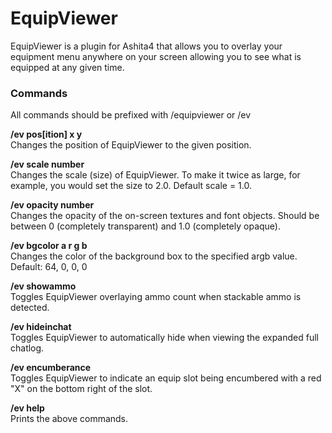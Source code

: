# EquipViewer
EquipViewer is a plugin for Ashita4 that allows you to overlay your equipment menu anywhere on your screen allowing you to see what is equipped at any given time. 

### Commands
All commands should be prefixed with /equipviewer or /ev

**/ev pos[ition] x y**<br>
Changes the position of EquipViewer to the given position. 

**/ev scale number**<br>
Changes the scale (size) of EquipViewer. To make it twice as large, for example, you would set the size to 2.0. Default scale = 1.0.

**/ev opacity number**<br>
Changes the opacity of the on-screen textures and font objects. Should be between 0 (completely transparent) and 1.0 (completely opaque).

**/ev bgcolor a r g b**<br>
Changes the color of the background box to the specified argb value. Default: 64, 0, 0, 0

**/ev showammo**<br>
Toggles EquipViewer overlaying ammo count when stackable ammo is detected.

**/ev hideinchat**<br>
Toggles EquipViewer to automatically hide when viewing the expanded full chatlog. 

**/ev encumberance**<br>
Toggles EquipViewer to indicate an equip slot being encumbered with a red "X" on the bottom right of the slot.

**/ev help**<br>
Prints the above commands.